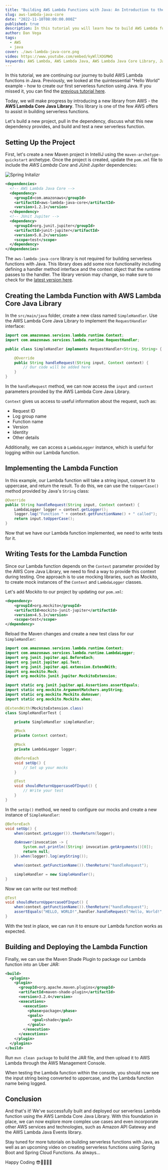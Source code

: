 ```yaml
---
title: "Building AWS Lambda Functions with Java: An Introduction to the AWS Lambda Core Java Library"
slug: aws-lambda-java-core
date: "2022-11-10T08:00:00.000Z"
published: true
description: In this tutorial you will learn how to build AWS Lambda functions with Java using the AWS Lambda Core Java Library.
author: Dan Vega
tags:
  - AWS
  - java
cover: ./aws-lambda-java-core.png
video: https://www.youtube.com/embed/kyWllXOGMWQ
keywords: AWS Lambda, AWS Lambda Java, AWS Lambda Java Core Library, Java
---
```


In this tutorial, we are continuing our journey to build AWS Lambda functions in Java. Previously, we looked at the quintessential "Hello World" example - how to create our first serverless function using Java. If you missed it, you can find the [previous tutorial here](https://www.danvega.dev/blog/2022/11/09/hello-aws-lambda-java/).

Today, we will make progress by introducing a new library from AWS - the **AWS Lambda Core Java Library**. This library is one of the few AWS offers to assist in building serverless functions.

Let's build a new project, pull in the dependency, discuss what this new dependency provides, and build and test a new serverless function.

## Setting Up the Project

First, let's create a new Maven project in IntelliJ using the `maven-archetype-quickstart` archetype. Once the project is created, update the `pom.xml` file to include the _AWS Lambda Core_ and _JUnit Jupiter_ dependencies:

![Spring Initalizr](/images/blog/2022/11/10/start-spring-io.png)

```xml
<dependencies>
  <!-- AWS Lambda Java Core -->
  <dependency>
    <groupId>com.amazonaws</groupId>
    <artifactId>aws-lambda-java-core</artifactId>
    <version>1.2.1</version>
  </dependency>
  <!-- JUnit Jupiter -->
  <dependency>
    <groupId>org.junit.jupiter</groupId>
    <artifactId>junit-jupiter</artifactId>
    <version>5.8.2</version>
    <scope>test</scope>
  </dependency>
</dependencies>
```

The `aws-lambda-java-core` library is not required for building serverless functions with Java. This library does add some nice functionality including defining a handler method interface and the context object that the runtime passes to the handler. The library version may change, so make sure to check for the [latest version here](https://mvnrepository.com/artifact/com.amazonaws/aws-lambda-java-core).

## Creating the Lambda Function with AWS Lambda Core Java Library

In the `src/main/java` folder, create a new class named `SimpleHandler`. Use the AWS Lambda Core Java Library to implement the `RequestHandler` interface:

```java
import com.amazonaws.services.lambda.runtime.Context;
import com.amazonaws.services.lambda.runtime.RequestHandler;

public class SimpleHandler implements RequestHandler<String, String> {

    @Override
    public String handleRequest(String input, Context context) {
        // Our code will be added here
    }
}
```

In the `handleRequest` method, we can now access the `input` and `context` parameters provided by the AWS Lambda Core Java Library.

`Context` gives us access to useful information about the request, such as:

- Request ID
- Log group name
- Function name
- Version
- Identity
- Other details

Additionally, we can access a `LambdaLogger` instance, which is useful for logging within our Lambda function.

## Implementing the Lambda Function

In this example, our Lambda function will take a string input, convert it to uppercase, and return the result. To do this, we can use the `toUpperCase()` method provided by Java's `String` class:

```java
@Override
public String handleRequest(String input, Context context) {
    LambdaLogger logger = context.getLogger();
    logger.log("Function " + context.getFunctionName() + " called");
    return input.toUpperCase();
}
```

Now that we have our Lambda function implemented, we need to write tests for it.

## Writing Tests for the Lambda Function

Since our Lambda function depends on the `Context` parameter provided by the AWS Core Java Library, we need to find a way to provide this context during testing. One approach is to use mocking libraries, such as Mockito, to create mock instances of the `Context` and `LambdaLogger` classes.

Let's add Mockito to our project by updating our `pom.xml`:

```xml
<dependency>
    <groupId>org.mockito</groupId>
    <artifactId>mockito-junit-jupiter</artifactId>
    <version>4.5.1</version>
    <scope>test</scope>
</dependency>
```

Reload the Maven changes and create a new test class for our `SimpleHandler`:

```java
import com.amazonaws.services.lambda.runtime.Context;
import com.amazonaws.services.lambda.runtime.LambdaLogger;
import org.junit.jupiter.api.BeforeEach;
import org.junit.jupiter.api.Test;
import org.junit.jupiter.api.extension.ExtendWith;
import org.mockito.Mock;
import org.mockito.junit.jupiter.MockitoExtension;

import static org.junit.jupiter.api.Assertions.assertEquals;
import static org.mockito.ArgumentMatchers.anyString;
import static org.mockito.Mockito.doAnswer;
import static org.mockito.Mockito.when;

@ExtendWith(MockitoExtension.class)
class SimpleHandlerTest {

    private SimpleHandler simpleHandler;

    @Mock
    private Context context;

    @Mock
    private LambdaLogger logger;

    @BeforeEach
    void setUp() {
        // Set up your mocks
    }

    @Test
    void shouldReturnUppercaseOfInput() {
        // Write your test
    }
}

```

In the `setUp()` method, we need to configure our mocks and create a new instance of `SimpleHandler`:

```java
@BeforeEach
void setUp() {
    when(context.getLogger()).thenReturn(logger);

    doAnswer(invocation -> {
        System.out.println((String) invocation.getArguments()[0]);
        return null;
    }).when(logger).log(anyString());

    when(context.getFunctionName()).thenReturn("handleRequest");

    simpleHandler = new SimpleHandler();
}
```

Now we can write our test method:

```java
@Test
void shouldReturnUppercaseOfInput() {
    when(context.getFunctionName()).thenReturn("handleRequest");
    assertEquals("HELLO, WORLD!",handler.handleRequest("Hello, World!",context));
}
```

With the test in place, we can run it to ensure our Lambda function works as expected.

## Building and Deploying the Lambda Function

Finally, we can use the Maven Shade Plugin to package our Lambda function into an Uber JAR:

```xml
<build>
  <plugins>
    <plugin>
      <groupId>org.apache.maven.plugins</groupId>
      <artifactId>maven-shade-plugin</artifactId>
      <version>3.2.4</version>
      <executions>
        <execution>
          <phase>package</phase>
          <goals>
            <goal>shade</goal>
          </goals>
        </execution>
      </executions>
    </plugin>
  </plugins>
</build>
```

Run `mvn clean package` to build the JAR file, and then upload it to AWS Lambda through the AWS Management Console.

When testing the Lambda function within the console, you should now see the input string being converted to uppercase, and the Lambda function name being logged.

## Conclusion

And that's it! We've successfully built and deployed our serverless Lambda function using the AWS Lambda Core Java Library. With this foundation in place, we can now explore more complex use cases and even incorporate other AWS services and technologies, such as Amazon API Gateway and the AWS Lambda Java Events library.

Stay tuned for more tutorials on building serverless functions with Java, as well as an upcoming video on creating serverless functions using Spring Boot and Spring Cloud Functions. As always...

Happy Coding 😎🧑‍💻👩‍💻

